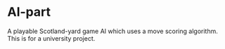 # AI-part

A playable Scotland-yard game AI which uses a move scoring algorithm. This is for a university project.
